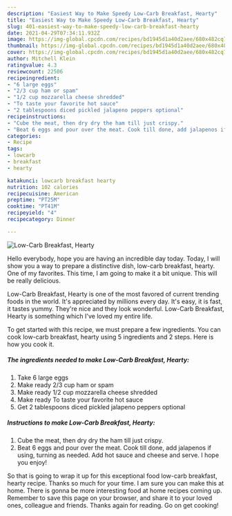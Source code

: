 ```yaml
---
description: "Easiest Way to Make Speedy Low-Carb Breakfast, Hearty"
title: "Easiest Way to Make Speedy Low-Carb Breakfast, Hearty"
slug: 401-easiest-way-to-make-speedy-low-carb-breakfast-hearty
date: 2021-04-29T07:34:11.932Z
image: https://img-global.cpcdn.com/recipes/bd1945d1a40d2aee/680x482cq70/low-carb-breakfast-hearty-recipe-main-photo.jpg
thumbnail: https://img-global.cpcdn.com/recipes/bd1945d1a40d2aee/680x482cq70/low-carb-breakfast-hearty-recipe-main-photo.jpg
cover: https://img-global.cpcdn.com/recipes/bd1945d1a40d2aee/680x482cq70/low-carb-breakfast-hearty-recipe-main-photo.jpg
author: Mitchell Klein
ratingvalue: 4.3
reviewcount: 22506
recipeingredient:
- "6 large eggs"
- "2/3 cup ham or spam"
- "1/2 cup mozzarella cheese shredded"
- "To taste your favorite hot sauce"
- "2 tablespoons diced pickled jalapeno peppers optional"
recipeinstructions:
- "Cube the meat, then dry dry the ham till just crispy."
- "Beat 6 eggs and pour over the meat. Cook till done, add jalapenos if using, turning as needed. Add hot sauce and cheese and serve. I hope you enjoy!"
categories:
- Recipe
tags:
- lowcarb
- breakfast
- hearty

katakunci: lowcarb breakfast hearty 
nutrition: 102 calories
recipecuisine: American
preptime: "PT25M"
cooktime: "PT41M"
recipeyield: "4"
recipecategory: Dinner

---
```



![Low-Carb Breakfast, Hearty](https://img-global.cpcdn.com/recipes/bd1945d1a40d2aee/680x482cq70/low-carb-breakfast-hearty-recipe-main-photo.jpg)

Hello everybody, hope you are having an incredible day today. Today, I will show you a way to prepare a distinctive dish, low-carb breakfast, hearty. One of my favorites. This time, I am going to make it a bit unique. This will be really delicious.



Low-Carb Breakfast, Hearty is one of the most favored of current trending foods in the world. It's appreciated by millions every day. It's easy, it is fast, it tastes yummy. They're nice and they look wonderful. Low-Carb Breakfast, Hearty is something which I've loved my entire life.


To get started with this recipe, we must prepare a few ingredients. You can cook low-carb breakfast, hearty using 5 ingredients and 2 steps. Here is how you cook it.

<!--inarticleads1-->

##### The ingredients needed to make Low-Carb Breakfast, Hearty:

1. Take 6 large eggs
1. Make ready 2/3 cup ham or spam
1. Make ready 1/2 cup mozzarella cheese shredded
1. Make ready To taste your favorite hot sauce
1. Get 2 tablespoons diced pickled jalapeno peppers optional




<!--inarticleads2-->

##### Instructions to make Low-Carb Breakfast, Hearty:

1. Cube the meat, then dry dry the ham till just crispy.
1. Beat 6 eggs and pour over the meat. Cook till done, add jalapenos if using, turning as needed. Add hot sauce and cheese and serve. I hope you enjoy!




So that is going to wrap it up for this exceptional food low-carb breakfast, hearty recipe. Thanks so much for your time. I am sure you can make this at home. There is gonna be more interesting food at home recipes coming up. Remember to save this page on your browser, and share it to your loved ones, colleague and friends. Thanks again for reading. Go on get cooking!
